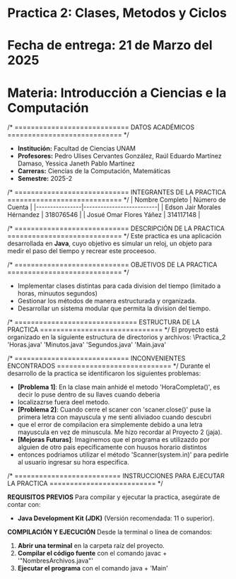 # Practica 2: Clases, Metodos y Ciclos
# Fecha de entrega: 21 de Marzo del 2025
# Materia: Introducción a Ciencias e la Computación


/* ============================
   DATOS ACADÉMICOS
   ============================ */
- **Institución:** Facultad de Ciencias UNAM
- **Profesores:** Pedro Ulises Cervantes González, Raúl Eduardo Martínez Damaso, Yessica Janeth Pablo Martínez
- **Carreras:** Ciencias de la Computación, Matemáticas
- **Semestre:** 2025-2


/* ============================
   INTEGRANTES DE LA PRACTICA
   ============================ */
| Nombre Completo | Número de Cuenta |
|----------------|--------------------------|
| Edson Jair Morales Hérnandez | 318076546 |
| Josué Omar Flores Yáñez      | 314117148 |


/* ============================
   DESCRIPCIÓN DE LA PRACTICA
   ============================ */
Este practica es una aplicación desarrollada en **Java**, cuyo objetivo es simular un reloj, un objeto para medir el paso del tiempo y
recrear este proceesoo.

/* ============================
   OBJETIVOS DE LA PRACTICA
   ============================ */
  - Implementar clases distintas para cada division del tiempo (limitado a horas, minuutos  segundos)  
  - Gestionar los métodos de manera estructurada y organizada.
  - Desarrollar un sistema modular que permita la division del tiempo.


/* ==============================
   ESTRUCTURA DE LA PRACTICA
   ============================== */
El proyecto está organizado en la siguiente estructura de directorios y archivos: \Practica_2
'Horas.java' 'Minutos.java' 'Segundos.java' 'Main.java'


/* ============================
   INCONVENIENTES ENCONTRADOS
   ============================ */
Durante el desarrollo de la practica se identificaron los siguientes problemas:

- **[Problema 1]**: En la clase main anhidé el metodo 'HoraCompleta()', es decir lo puse dentro de su llaves cuando deberia
- localizazrse fuera deel metodo.
- **[Problema 2]**: Cuando cerre el scaner con 'scaner.close()' puse la primera letra con mayuscula y me senti aliviadoo cuando descubri
- que el error de compilacion era simplemente debido a una letra mayuscula en vez de minuscula. Me hizo recordar al Proyecto 2 (jaja).
- **[Mejoras Futuras]**: Imaginemos que el programa es utilizazdo por alguien de otro pais epecificamente con huusos horario distintos
- entonces podriamos utilizar el método 'Scanner(system.in)' para pedirle al usuario ingresar su hora especifica.


/* ==========================
   INSTRUCCIONES PARA EJECUTAR LA PRACTICA
   ========================== */

**REQUISITOS PREVIOS**
Para compilar y ejecutar la practica, asegúrate de contar con:
- **Java Development Kit (JDK)** (Versión recomendada: 11 o superior).

**COMPILACIÓN Y EJECUCIÓN**
Desde la terminal o línea de comandos:

1. **Abrir una terminal** en la carpeta raíz del proyecto.
2. **Compilar el código fuente** con el comando javac + '"NombresArchivos.java"'
3. **Ejecutar el programa** con el comando java + 'Main'
